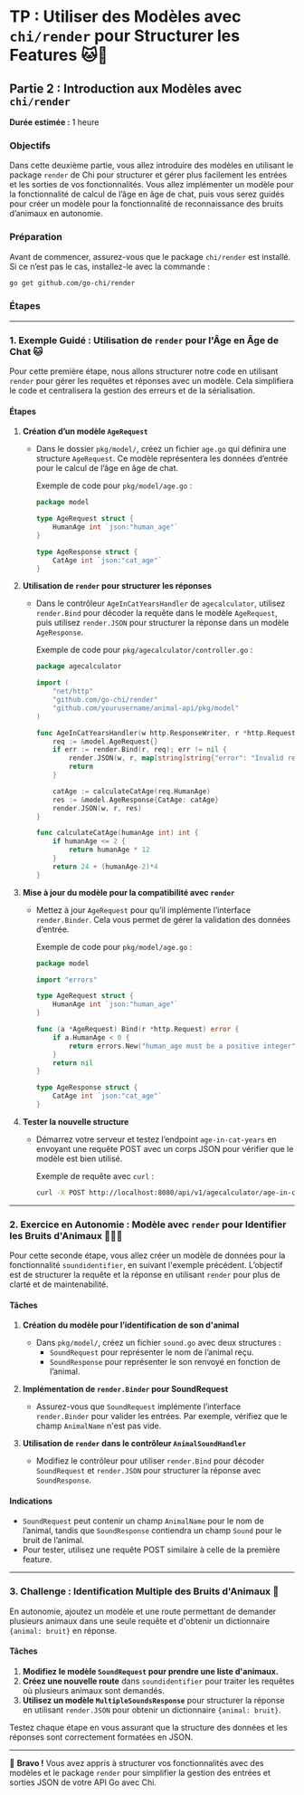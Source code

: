 # TP : Utiliser des Modèles avec `chi/render` pour Structurer les Features 🐱🐶

## Partie 2 : Introduction aux Modèles avec `chi/render`

**Durée estimée :** 1 heure

### Objectifs

Dans cette deuxième partie, vous allez introduire des modèles en utilisant le package `render` de Chi pour structurer et gérer plus facilement les entrées et les sorties de vos fonctionnalités. Vous allez implémenter un modèle pour la fonctionnalité de calcul de l’âge en âge de chat, puis vous serez guidés pour créer un modèle pour la fonctionnalité de reconnaissance des bruits d’animaux en autonomie.

### Préparation

Avant de commencer, assurez-vous que le package `chi/render` est installé. Si ce n’est pas le cas, installez-le avec la commande :

```bash
go get github.com/go-chi/render
```

### Étapes

---

### 1. Exemple Guidé : Utilisation de `render` pour l'Âge en Âge de Chat 🐱

Pour cette première étape, nous allons structurer notre code en utilisant `render` pour gérer les requêtes et réponses avec un modèle. Cela simplifiera le code et centralisera la gestion des erreurs et de la sérialisation.

#### Étapes

1. **Création d’un modèle `AgeRequest`**

   - Dans le dossier `pkg/model/`, créez un fichier `age.go` qui définira une structure `AgeRequest`. Ce modèle représentera les données d’entrée pour le calcul de l’âge en âge de chat.

     Exemple de code pour `pkg/model/age.go` :

     ```go
     package model

     type AgeRequest struct {
         HumanAge int `json:"human_age"`
     }

     type AgeResponse struct {
         CatAge int `json:"cat_age"`
     }
     ```

2. **Utilisation de `render` pour structurer les réponses**

   - Dans le contrôleur `AgeInCatYearsHandler` de `agecalculator`, utilisez `render.Bind` pour décoder la requête dans le modèle `AgeRequest`, puis utilisez `render.JSON` pour structurer la réponse dans un modèle `AgeResponse`.

     Exemple de code pour `pkg/agecalculator/controller.go` :

     ```go
     package agecalculator

     import (
         "net/http"
         "github.com/go-chi/render"
         "github.com/yourusername/animal-api/pkg/model"
     )

     func AgeInCatYearsHandler(w http.ResponseWriter, r *http.Request) {
         req := &model.AgeRequest{}
         if err := render.Bind(r, req); err != nil {
             render.JSON(w, r, map[string]string{"error": "Invalid request payload"})
             return
         }

         catAge := calculateCatAge(req.HumanAge)
         res := &model.AgeResponse{CatAge: catAge}
         render.JSON(w, r, res)
     }

     func calculateCatAge(humanAge int) int {
         if humanAge <= 2 {
             return humanAge * 12
         }
         return 24 + (humanAge-2)*4
     }
     ```

3. **Mise à jour du modèle pour la compatibilité avec `render`**

   - Mettez à jour `AgeRequest` pour qu’il implémente l’interface `render.Binder`. Cela vous permet de gérer la validation des données d’entrée.

     Exemple de code pour `pkg/model/age.go` :

     ```go
     package model

     import "errors"

     type AgeRequest struct {
         HumanAge int `json:"human_age"`
     }

     func (a *AgeRequest) Bind(r *http.Request) error {
         if a.HumanAge < 0 {
             return errors.New("human_age must be a positive integer")
         }
         return nil
     }

     type AgeResponse struct {
         CatAge int `json:"cat_age"`
     }
     ```

4. **Tester la nouvelle structure**

   - Démarrez votre serveur et testez l’endpoint `age-in-cat-years` en envoyant une requête POST avec un corps JSON pour vérifier que le modèle est bien utilisé.

     Exemple de requête avec `curl` :

     ```bash
     curl -X POST http://localhost:8080/api/v1/agecalculator/age-in-cat-years -d '{"human_age": 5}' -H "Content-Type: application/json"
     ```

---

### 2. Exercice en Autonomie : Modèle avec `render` pour Identifier les Bruits d'Animaux 🐶🐱🦁

Pour cette seconde étape, vous allez créer un modèle de données pour la fonctionnalité `soundidentifier`, en suivant l'exemple précédent. L’objectif est de structurer la requête et la réponse en utilisant `render` pour plus de clarté et de maintenabilité.

#### Tâches

1. **Création du modèle pour l’identification de son d'animal**

   - Dans `pkg/model/`, créez un fichier `sound.go` avec deux structures :
     - `SoundRequest` pour représenter le nom de l’animal reçu.
     - `SoundResponse` pour représenter le son renvoyé en fonction de l’animal.

2. **Implémentation de `render.Binder` pour SoundRequest**

   - Assurez-vous que `SoundRequest` implémente l’interface `render.Binder` pour valider les entrées. Par exemple, vérifiez que le champ `AnimalName` n'est pas vide.

3. **Utilisation de `render` dans le contrôleur `AnimalSoundHandler`**
   - Modifiez le contrôleur pour utiliser `render.Bind` pour décoder `SoundRequest` et `render.JSON` pour structurer la réponse avec `SoundResponse`.

#### Indications

- `SoundRequest` peut contenir un champ `AnimalName` pour le nom de l’animal, tandis que `SoundResponse` contiendra un champ `Sound` pour le bruit de l’animal.
- Pour tester, utilisez une requête POST similaire à celle de la première feature.

---

### 3. Challenge : Identification Multiple des Bruits d'Animaux 🎉

En autonomie, ajoutez un modèle et une route permettant de demander plusieurs animaux dans une seule requête et d'obtenir un dictionnaire `{animal: bruit}` en réponse.

#### Tâches

1. **Modifiez le modèle `SoundRequest` pour prendre une liste d'animaux.**
2. **Créez une nouvelle route** dans `soundidentifier` pour traiter les requêtes où plusieurs animaux sont demandés.
3. **Utilisez un modèle `MultipleSoundsResponse`** pour structurer la réponse en utilisant `render.JSON` pour obtenir un dictionnaire `{animal: bruit}`.

Testez chaque étape en vous assurant que la structure des données et les réponses sont correctement formatées en JSON.

---

🎉 **Bravo !** Vous avez appris à structurer vos fonctionnalités avec des modèles et le package `render` pour simplifier la gestion des entrées et sorties JSON de votre API Go avec Chi.
